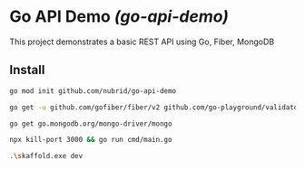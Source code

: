 # Go API Demo _(go-api-demo)_

This project demonstrates a basic REST API using Go, Fiber, MongoDB

## Install

```bash
go mod init github.com/nubrid/go-api-demo

go get -u github.com/gofiber/fiber/v2 github.com/go-playground/validator/v10

go get go.mongodb.org/mongo-driver/mongo

npx kill-port 3000 && go run cmd/main.go

.\skaffold.exe dev
```
